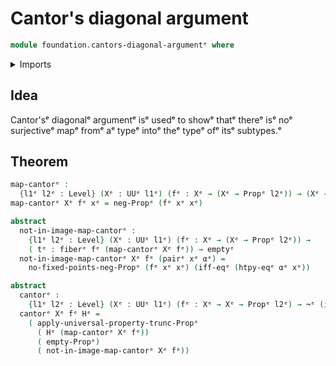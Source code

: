 # Cantor's diagonal argument

```agda
module foundation.cantors-diagonal-argumentᵉ where
```

<details><summary>Imports</summary>

```agda
open import foundation.dependent-pair-typesᵉ
open import foundation.function-extensionalityᵉ
open import foundation.logical-equivalencesᵉ
open import foundation.negationᵉ
open import foundation.propositional-truncationsᵉ
open import foundation.surjective-mapsᵉ
open import foundation.universe-levelsᵉ

open import foundation-core.empty-typesᵉ
open import foundation-core.fibers-of-mapsᵉ
open import foundation-core.propositionsᵉ
```

</details>

## Idea

Cantor'sᵉ diagonalᵉ argumentᵉ isᵉ usedᵉ to showᵉ thatᵉ thereᵉ isᵉ noᵉ surjectiveᵉ mapᵉ fromᵉ
aᵉ typeᵉ intoᵉ theᵉ typeᵉ ofᵉ itsᵉ subtypes.ᵉ

## Theorem

```agda
map-cantorᵉ :
  {l1ᵉ l2ᵉ : Level} (Xᵉ : UUᵉ l1ᵉ) (fᵉ : Xᵉ → (Xᵉ → Propᵉ l2ᵉ)) → (Xᵉ → Propᵉ l2ᵉ)
map-cantorᵉ Xᵉ fᵉ xᵉ = neg-Propᵉ (fᵉ xᵉ xᵉ)

abstract
  not-in-image-map-cantorᵉ :
    {l1ᵉ l2ᵉ : Level} (Xᵉ : UUᵉ l1ᵉ) (fᵉ : Xᵉ → (Xᵉ → Propᵉ l2ᵉ)) →
    ( tᵉ : fiberᵉ fᵉ (map-cantorᵉ Xᵉ fᵉ)) → emptyᵉ
  not-in-image-map-cantorᵉ Xᵉ fᵉ (pairᵉ xᵉ αᵉ) =
    no-fixed-points-neg-Propᵉ (fᵉ xᵉ xᵉ) (iff-eqᵉ (htpy-eqᵉ αᵉ xᵉ))

abstract
  cantorᵉ :
    {l1ᵉ l2ᵉ : Level} (Xᵉ : UUᵉ l1ᵉ) (fᵉ : Xᵉ → Xᵉ → Propᵉ l2ᵉ) → ¬ᵉ (is-surjectiveᵉ fᵉ)
  cantorᵉ Xᵉ fᵉ Hᵉ =
    ( apply-universal-property-trunc-Propᵉ
      ( Hᵉ (map-cantorᵉ Xᵉ fᵉ))
      ( empty-Propᵉ)
      ( not-in-image-map-cantorᵉ Xᵉ fᵉ))
```